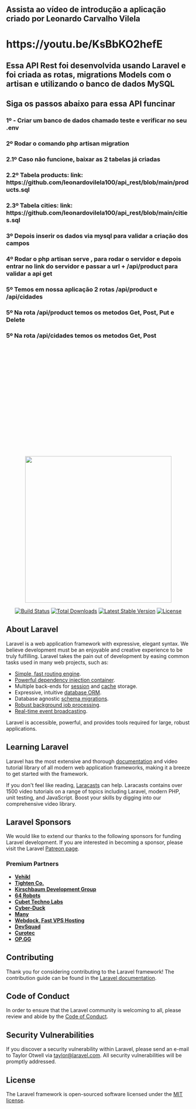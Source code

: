 
<h2> Assista ao vídeo de introdução a aplicação criado por Leonardo Carvalho Vilela <h2>
<h1>
https://youtu.be/KsBbKO2hefE
</h1>

<h2> Essa API Rest foi desenvolvida usando Laravel e foi criada as rotas, migrations Models com o artisan e utilizando o banco de dados MySQL </h2>

<h2> Siga os passos abaixo para essa API funcinar </h2>

<h3>1º - Criar um banco de dados chamado teste e verificar no seu .env </h3>
<h3>2º Rodar o comando php artisan migration</h3>
<h3>2.1º Caso não funcione, baixar as 2 tabelas já criadas</h3>
<h3>2.2º Tabela products: link: https://github.com/leonardovilela100/api_rest/blob/main/products.sql</h3>
<h3>2.3º Tabela cities: link: https://github.com/leonardovilela100/api_rest/blob/main/cities.sql</h3>
<h3>3º Depois inserir os dados via mysql para validar a criação dos campos</h3>
<h3>4º Rodar o php artisan serve , para rodar o servidor e depois entrar no link do servidor e passar a url + /api/product para validar a api get</h3>
<h3>5º Temos em nossa aplicação 2 rotas /api/product e /api/cidades</h3>
<h3>5º Na rota /api/product temos os metodos Get, Post, Put e Delete</h3>
<h3>5º Na rota /api/cidades temos os metodos Get, Post</h3>
<br><br><br><br><br><br><br><br><br><br><br><br><br><br><br><br><br>




<p align="center"><a href="https://laravel.com" target="_blank"><img src="https://raw.githubusercontent.com/laravel/art/master/logo-lockup/5%20SVG/2%20CMYK/1%20Full%20Color/laravel-logolockup-cmyk-red.svg" width="400"></a></p>

<p align="center">
<a href="https://travis-ci.org/laravel/framework"><img src="https://travis-ci.org/laravel/framework.svg" alt="Build Status"></a>
<a href="https://packagist.org/packages/laravel/framework"><img src="https://img.shields.io/packagist/dt/laravel/framework" alt="Total Downloads"></a>
<a href="https://packagist.org/packages/laravel/framework"><img src="https://img.shields.io/packagist/v/laravel/framework" alt="Latest Stable Version"></a>
<a href="https://packagist.org/packages/laravel/framework"><img src="https://img.shields.io/packagist/l/laravel/framework" alt="License"></a>
</p>

## About Laravel

Laravel is a web application framework with expressive, elegant syntax. We believe development must be an enjoyable and creative experience to be truly fulfilling. Laravel takes the pain out of development by easing common tasks used in many web projects, such as:

- [Simple, fast routing engine](https://laravel.com/docs/routing).
- [Powerful dependency injection container](https://laravel.com/docs/container).
- Multiple back-ends for [session](https://laravel.com/docs/session) and [cache](https://laravel.com/docs/cache) storage.
- Expressive, intuitive [database ORM](https://laravel.com/docs/eloquent).
- Database agnostic [schema migrations](https://laravel.com/docs/migrations).
- [Robust background job processing](https://laravel.com/docs/queues).
- [Real-time event broadcasting](https://laravel.com/docs/broadcasting).

Laravel is accessible, powerful, and provides tools required for large, robust applications.

## Learning Laravel

Laravel has the most extensive and thorough [documentation](https://laravel.com/docs) and video tutorial library of all modern web application frameworks, making it a breeze to get started with the framework.

If you don't feel like reading, [Laracasts](https://laracasts.com) can help. Laracasts contains over 1500 video tutorials on a range of topics including Laravel, modern PHP, unit testing, and JavaScript. Boost your skills by digging into our comprehensive video library.

## Laravel Sponsors

We would like to extend our thanks to the following sponsors for funding Laravel development. If you are interested in becoming a sponsor, please visit the Laravel [Patreon page](https://patreon.com/taylorotwell).

### Premium Partners

- **[Vehikl](https://vehikl.com/)**
- **[Tighten Co.](https://tighten.co)**
- **[Kirschbaum Development Group](https://kirschbaumdevelopment.com)**
- **[64 Robots](https://64robots.com)**
- **[Cubet Techno Labs](https://cubettech.com)**
- **[Cyber-Duck](https://cyber-duck.co.uk)**
- **[Many](https://www.many.co.uk)**
- **[Webdock, Fast VPS Hosting](https://www.webdock.io/en)**
- **[DevSquad](https://devsquad.com)**
- **[Curotec](https://www.curotec.com/)**
- **[OP.GG](https://op.gg)**

## Contributing

Thank you for considering contributing to the Laravel framework! The contribution guide can be found in the [Laravel documentation](https://laravel.com/docs/contributions).

## Code of Conduct

In order to ensure that the Laravel community is welcoming to all, please review and abide by the [Code of Conduct](https://laravel.com/docs/contributions#code-of-conduct).

## Security Vulnerabilities

If you discover a security vulnerability within Laravel, please send an e-mail to Taylor Otwell via [taylor@laravel.com](mailto:taylor@laravel.com). All security vulnerabilities will be promptly addressed.

## License

The Laravel framework is open-sourced software licensed under the [MIT license](https://opensource.org/licenses/MIT).
